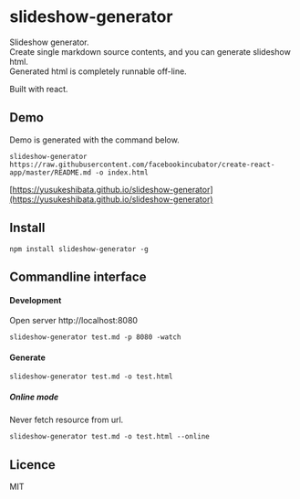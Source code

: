 slideshow-generator
=====

Slideshow generator.  
Create single markdown source contents, and you can generate slideshow html.  
Generated html is completely runnable off-line.  

Built with react.

Demo
----
Demo is generated with the command below.
```
slideshow-generator https://raw.githubusercontent.com/facebookincubator/create-react-app/master/README.md -o index.html
```

[https://yusukeshibata.github.io/slideshow-generator](https://yusukeshibata.github.io/slideshow-generator)

Install
-------

```
npm install slideshow-generator -g
```

Commandline interface
---------------------

#### Development

Open server http://localhost:8080

```
slideshow-generator test.md -p 8080 -watch
```

#### Generate

```
slideshow-generator test.md -o test.html
```

##### Online mode
Never fetch resource from url.

```
slideshow-generator test.md -o test.html --online
```

Licence
-------
MIT

